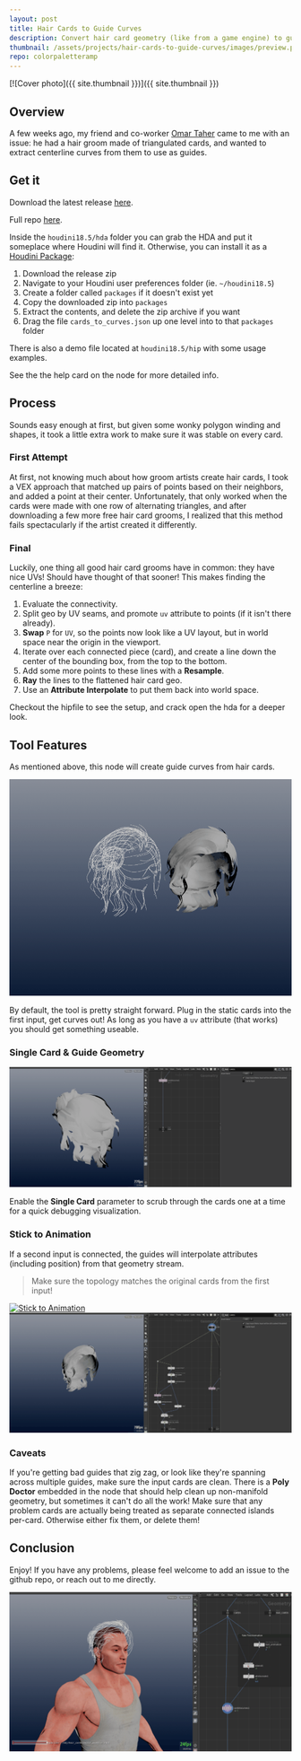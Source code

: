 ```yaml
---
layout: post
title: Hair Cards to Guide Curves
description: Convert hair card geometry (like from a game engine) to guide curves
thumbnail: /assets/projects/hair-cards-to-guide-curves/images/preview.png
repo: colorpaletteramp
---
```

[![Cover photo]({{ site.thumbnail }})]({{ site.thumbnail }})

## Overview

A few weeks ago, my friend and co-worker [Omar
Taher](https://www.artstation.com/omartaher) came to me with an issue: he had a
hair groom made of triangulated cards, and wanted to extract centerline curves
from them to use as guides.

## Get it
Download the latest release [here](https://github.com/jamesrobinsonvfx/cards_to_curves/releases/latest/download/cards_to_curves.zip).

Full repo [here](https://github.com/jamesrobinsonvfx/cards_to_curves).

Inside the `houdini18.5/hda` folder you can grab the HDA and put it someplace
where Houdini will find it. Otherwise, you can install it as a [Houdini
Package](https://www.sidefx.com/docs/houdini/ref/plugins.html):

1. Download the release zip
2. Navigate to your Houdini user preferences folder (ie. `~/houdini18.5`)
3. Create a folder called `packages` if it doesn't exist yet
4. Copy the downloaded zip into `packages`
5. Extract the contents, and delete the zip archive if you want
6. Drag the file `cards_to_curves.json` up one level into to that `packages` folder

There is also a demo file located at `houdini18.5/hip` with some usage examples.

See the the help card on the node for more detailed info.


## Process
Sounds easy enough at first, but given some wonky polygon winding and shapes, it
took a little extra work to make sure it was stable on every card.


### First Attempt

At first, not knowing much about how groom artists create hair cards, I took a
VEX approach that matched up pairs of points based on their neighbors, and added
a point at their center.
Unfortunately, that only worked when the cards were made with one row of
alternating triangles, and after downloading a few more free hair card grooms, I
realized that this method fails spectacularly if the artist created it
differently.

### Final

Luckily, one thing all good hair card grooms have in common: they have nice UVs!
Should have thought of that sooner! This makes finding the centerline a breeze:
1. Evaluate the connectivity.
2. Split geo by UV seams, and promote `uv` attribute to points (if it isn't
   there already).
3. **Swap** `P` for `UV`, so the points now look like a UV layout, but in world
   space near the origin in the viewport.
4. Iterate over each connected piece (card), and create a line down the center
   of the bounding box, from the top to the bottom.
5. Add some more points to these lines with a **Resample**.
6. **Ray** the lines to the flattened hair card geo.
7. Use an **Attribute Interpolate** to put them back into world space.

Checkout the hipfile to see the setup, and crack open the hda for a deeper look.

## Tool Features

As mentioned above, this node will create guide curves from hair cards.


[![Cycle Grooms](/assets/projects/hair-cards-to-guide-curves/images/cycle-grooms.gif)](/assets/projects/hair-cards-to-guide-curves/images/cycle-grooms.gif)

By default, the tool is pretty straight forward. Plug in the static cards into
the first input, get curves out! As long as you have a `uv` attribute (that
works) you should get something useable.


### Single Card & Guide Geometry
[![Single Card](/assets/projects/hair-cards-to-guide-curves/images/single-card.gif)](/assets/projects/hair-cards-to-guide-curves/images/single-card.gif)

Enable the **Single Card** parameter to scrub through the cards one at a time
for a quick debugging visualization.

### Stick to Animation
If a second input is connected, the guides will interpolate attributes
(including position) from that geometry stream.

> Make sure the topology matches the original cards from the first input!

[![Stick to Animation](/assets/projects/hair-cards-to-guide-curves/images/stick-to-anim.gif)](/assets/projects/hair-cards-to-guide-curves/images/stick-to-anim.gif)
[![Exploded Vis](/assets/projects/hair-cards-to-guide-curves/images/exploded-view.gif)](/assets/projects/hair-cards-to-guide-curves/images/exploded-view.gif)


### Caveats
If you're getting bad guides that zig zag, or look like they're spanning across
multiple guides, make sure the input cards are clean. There is a **Poly Doctor**
embedded in the node that should help clean up non-manifold geometry, but
sometimes it can't do all the work! Make sure that any problem cards are
actually being treated as separate connected islands per-card. Otherwise either
fix them, or delete them!

## Conclusion
Enjoy! If you have any problems, please feel welcome to add an issue to the
github repo, or reach out to me directly.


[![Hairstyles](/assets/projects/hair-cards-to-guide-curves/images/change-hair.gif)](/assets/projects/hair-cards-to-guide-curves/images/change-hair.gif)